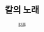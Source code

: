 ---
title: 칼의 노래
author: 김훈
layout: post 
slug: zkfdmlshfo
coverUrl: http://image.kyobobook.co.kr/images/book/xlarge/999/x9788984987999.jpg
categories: [book]
readCount: 4
---